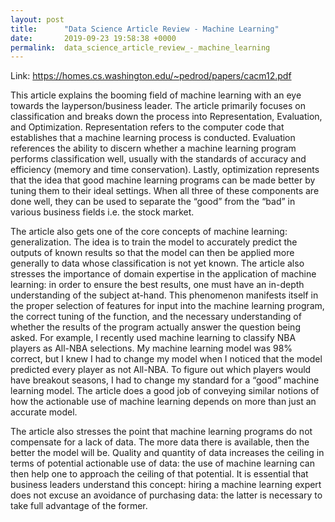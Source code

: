 ```yaml
---
layout: post
title:      "Data Science Article Review - Machine Learning"
date:       2019-09-23 19:58:38 +0000
permalink:  data_science_article_review_-_machine_learning
---
```



Link: https://homes.cs.washington.edu/~pedrod/papers/cacm12.pdf

This article explains the booming field of machine learning with an eye towards the layperson/business leader. The article primarily focuses on classification and breaks down the process into Representation, Evaluation, and Optimization. Representation refers to the computer code that establishes that a machine learning process is conducted. Evaluation references the ability to discern whether a machine learning program performs classification well, usually with the standards of accuracy and efficiency (memory and time conservation). Lastly, optimization represents that the idea that good machine learning programs can be made better by tuning them to their ideal settings. When all three of these components are done well, they can be used to separate the “good” from the “bad” in various business fields i.e. the stock market.

The article also gets one of the core concepts of machine learning: generalization. The idea is to train the model to accurately predict the outputs of known results so that the model can then be applied more generally to data whose classification is not yet known. The article also stresses the importance of domain expertise in the application of machine learning: in order to ensure the best results, one must have an in-depth understanding of the subject at-hand. This phenomenon manifests itself in the proper selection of features for input into the machine learning program, the correct tuning of the function, and the necessary understanding of whether the results of the program actually answer the question being asked. For example, I recently used machine learning to classify NBA players as All-NBA selections. My machine learning model was 98% correct, but I knew I had to change my model when I noticed that the model predicted every player as not All-NBA. To figure out which players would have breakout seasons, I had to change my standard for a “good” machine learning model. The article does a good job of conveying similar notions of how the actionable use of machine learning depends on more than just an accurate model.

The article also stresses the point that machine learning programs do not compensate for a lack of data. The more data there is available, then the better the model will be. Quality and quantity of data increases the ceiling in terms of potential actionable use of data: the use of machine learning can then help one to approach the ceiling of that potential. It is essential that business leaders understand this concept: hiring a machine learning expert does not excuse an avoidance of purchasing data: the latter is necessary to take full advantage of the former. 


